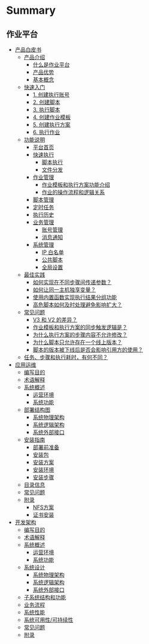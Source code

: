 # Summary

## 作业平台
* [产品白皮书]()
    * [产品介绍]()
        * [什么是作业平台](产品白皮书/Introduction/What-is-Job.md)
        * [产品优势](产品白皮书/Introduction/Benefits.md)
        * [基本概念](产品白皮书/Introduction/Terms.md)
    * [快速入门]()
        * [1. 创建执行账号](产品白皮书/Quick-Starts/1.Create-system-account.md)
        * [2. 创建脚本](产品白皮书/Quick-Starts/2.Create-a-Bash-script.md)
        * [3. 执行脚本](产品白皮书/Quick-Starts/3.Try-to-run-the-script.md)
        * [4. 创建作业模板](产品白皮书/Quick-Starts/4.Create-a-Job-template.md)
        * [5. 创建执行方案](产品白皮书/Quick-Starts/5.Create-a-plan-under-Job-template.md)
        * [6. 执行作业](产品白皮书/Quick-Starts/6.Try-to-run-the-Job-plan.md)
    * [功能说明]()
        * [平台首页](产品白皮书/Features/Home.md)
        * [快速执行]()
            * [脚本执行](产品白皮书/Features/One-time-script-exec.md)
            * [文件分发](产品白皮书/Features/One-time-file-transfer.md)
        * [作业管理]()
            * [作业模板和执行方案功能介绍](产品白皮书/Features/Jobs.md)
            * [作业的操作流程和逻辑关系](产品白皮书/Features/Jobs-operation-flow-and-logical-relationship.md)
        * [脚本管理](产品白皮书/Features/Scripts.md)
        * [定时任务](产品白皮书/Features/Crons.md)
        * [执行历史](产品白皮书/Features/History.md)
        * [业务管理]()
            * [账号管理](产品白皮书/Features/Accounts.md)
            * [消息通知](产品白皮书/Features/Notification.md)
        * [系统管理]()
            * [IP 白名单](产品白皮书/Features/IP-white_list.md)
            * [公共脚本](产品白皮书/Features/Public-Scripts.md)
            * [全局设置](产品白皮书/Features/Settings.md)
    * [最佳实践]()
        * [如何实现在不同步骤间传递参数？](产品白皮书/Best-Practices/How-to-pass-params-through-steps.md)
        * [如何让同一主机独享变量？](产品白皮书/Best-Practices/How-to-make-same-host-have-its-own-namespace.md)
        * [使用内置函数实现执行结果分组功能](产品白皮书/Best-Practices/Use-built-in-functions-to-make-exec-result-grouping.md)
        * [高危脚本如何及时处理避免影响扩大？](产品白皮书/Best-Practices/How-to-stop-the-spread-of-the-problem-script-immediately.md)
    * [常见问题]()
        * [V3 和 V2 的差异？](产品白皮书/FAQs/Whats-the-diffrent-between-v2-and-v3.md)
        * [作业模板和执行方案的同步触发逻辑是？](产品白皮书/FAQs/what-changes-will-cause-plan-outofsync-with-template.md)
        * [为什么执行方案的步骤内容不允许修改？](产品白皮书/FAQs/Why-cant-i-change-the-params-on-plan-steps.md)
        * [为什么脚本只允许存在一个线上版本？](产品白皮书/FAQs/why-script-only-allow-one-online-version.md)
        * [脚本的版本被下线后是否会影响引用方的使用？](产品白皮书/FAQs/will-script-ver-offline-affect-the-use-of-reference-plan.md)
	* [任务、步骤和执行耗时，有何不同？](产品白皮书/FAQs/Whats-the-difference-of-duration-between-task-step-and-execution.md)
* [应用运维]()
    * [编写目的](应用运维文档/编写目的/Purpose.md)
    * [术语解释](应用运维文档/术语解释/Terms.md)
    * [系统概述]()
        * [运营环境](应用运维文档/系统概述/OperationEnvironment.md)
        * [系统功能](应用运维文档/系统概述/SystemFunctions.md)
    * [部署结构图]()
        * [系统物理架构](应用运维文档/部署结构图/SystemPhysicalArchitecture.md)
        * [系统逻辑架构](应用运维文档/部署结构图/SystemLogicalArchitecture.md)
        * [系统外部接口](应用运维文档/部署结构图/SystemExternalInterfaces.md)
    * [安装指南]()
        * [部署前准备](应用运维文档/安装指南/PreparationsBeforeDeployment.md)
        * [安装包](应用运维文档/安装指南/InstallationPackage.md)
        * [安装方案](应用运维文档/安装指南/InstallationScheme.md)
        * [安装环境](应用运维文档/安装指南/InstallationEnvironment.md)
        * [安装步骤](应用运维文档/安装指南/InstallationProcedures.md)
    * [目录信息](应用运维文档/目录信息/DirectoryInformation.md)
    * [常见问题]()
    * [附录]()
        * [NFS方案](应用运维文档/附录/NFSSolution.md)
        * [证书安装](应用运维文档/附录/CertificatesInstallation.md)
* [开发架构]()
    * [编写目的](开发架构文档/编写目的/Purpose.md)
    * [术语解释](开发架构文档/术语解释/Terms.md)
    * [系统概述]()
        * [运营环境](开发架构文档/系统概述/OperationEnvironment.md)
        * [系统功能](开发架构文档/系统概述/SystemFunctions.md)
    * [系统设计]()
        * [系统物理架构](开发架构文档/系统设计/SystemPhysicalArchitecture.md)
        * [系统逻辑架构](开发架构文档/系统设计/SystemLogicalArchitecture.md)
        * [系统外部接口](开发架构文档/系统设计/SystemExternalInterfaces.md)
    * [子系统结构和功能](开发架构文档/子系统结构和功能/SubsystemStructureFunctions.md)
    * [业务流程](开发架构文档/业务流程/BusinessProcess.md)
    * [系统性能](开发架构文档/系统性能/SystemPerformance.md)
    * [系统可用性/可持续性](开发架构文档/系统可用性/SystemAvailabilitySustainability.md)
    * [常见问题](开发架构文档/FAQ/FAQ.md)
    * [附录](开发架构文档/附录/Appendix.md)
